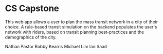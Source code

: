 CS Capstone
=========
This web app allows a user to plan the mass transit network in a city of their 
choice. A rule-based transit simulation on the backend populates the user's 
network with riders, based on transit planning best-practices and the 
demographics of the city.




Nathan Pastor
Bobby Kearns
Michael Lim
Ian Saad
